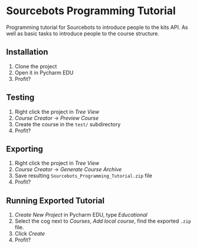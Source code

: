 # Sourcebots Programming Tutorial

Programming tutorial for Sourcebots to introduce people to the kits API. As well as basic tasks to introduce people to the course structure.

## Installation
1. Clone the project
2. Open it in Pycharm EDU
3. Profit?


## Testing
1. Right click the project in _Tree View_
2. _Course Creator_ -> _Preview Course_
3. Create the course in the `test/` subdirectory
4. Profit?


## Exporting
1. Right click the project in _Tree View_
2. _Course Creator_ -> _Generate Course Archive_
3. Save resulting `Sourcebots_Programming_Tutorial.zip` file
4. Profit?

## Running Exported Tutorial
1. _Create New Project_ in Pycharm EDU, type _Educational_
2. Select the cog next to _Courses_, _Add local course_, find the exported `.zip` file.
3. Click _Create_
4. Profit?
